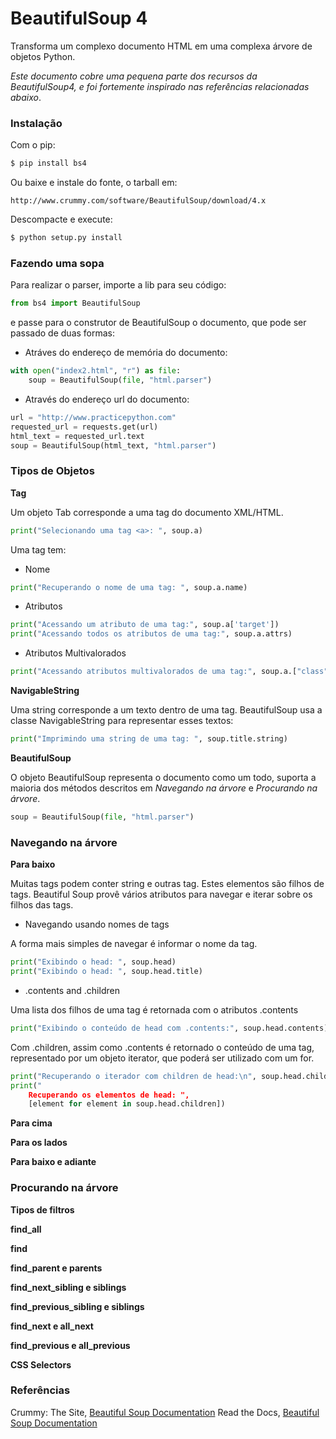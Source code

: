 # BeautifulSoup 4

Transforma um complexo documento HTML em uma complexa árvore de objetos Python.

_Este documento cobre uma pequena parte dos recursos da BeautifulSoup4, e foi
fortemente inspirado nas referências relacionadas abaixo_.

### Instalação 

Com o pip:

```bash
$ pip install bs4
```

Ou baixe e instale do fonte, o tarball em:

```
http://www.crummy.com/software/BeautifulSoup/download/4.x
```

Descompacte e execute:

```bash
$ python setup.py install
```

### Fazendo uma sopa

Para realizar o parser, importe a lib para seu código:

```python
from bs4 import BeautifulSoup
```

e passe para o construtor de BeautifulSoup o documento, que pode ser passado
de duas formas:

- Atráves do endereço de memória do documento:

```python
with open("index2.html", "r") as file:
    soup = BeautifulSoup(file, "html.parser")
```

- Através do endereço url do documento:

```python
url = "http://www.practicepython.com"
requested_url = requests.get(url)
html_text = requested_url.text
soup = BeautifulSoup(html_text, "html.parser")
```


### Tipos de Objetos

**Tag**

Um objeto Tab corresponde a uma tag do documento XML/HTML.

```python
print("Selecionando uma tag <a>: ", soup.a)
```

Uma tag tem:

- Nome

```python
print("Recuperando o nome de uma tag: ", soup.a.name)
```

- Atributos

```python
print("Acessando um atributo de uma tag:", soup.a['target'])
print("Acessando todos os atributos de uma tag:", soup.a.attrs)
```

- Atributos Multivalorados

```python
print("Acessando atributos multivalorados de uma tag:", soup.a.["class"]])
```

**NavigableString**

Uma string corresponde a um texto dentro de uma tag. BeautifulSoup usa a
classe NavigableString para representar esses textos:

```python
print("Imprimindo uma string de uma tag: ", soup.title.string)
```

**BeautifulSoup**

O objeto BeautifulSoup representa o documento como um todo, suporta a maioria
dos métodos descritos em _Navegando na árvore_ e _Procurando na árvore_.

```python
soup = BeautifulSoup(file, "html.parser")
```

### Navegando na árvore

**Para baixo**

Muitas tags podem conter string e outras tag. Estes elementos são filhos de
tags. Beautiful Soup provê vários atributos para navegar e iterar sobre os
filhos das tags.

- Navegando usando nomes de tags

A forma mais simples de navegar é informar o nome da tag. 

```python
print("Exibindo o head: ", soup.head)
print("Exibindo o head: ", soup.head.title)
```

- .contents and .children

Uma lista dos filhos de uma tag é retornada com o atributos .contents

```python
print("Exibindo o conteúdo de head com .contents:", soup.head.contents)
```

Com .children, assim como .contents é retornado o conteúdo de uma tag, 
representado por um objeto iterator, que poderá ser utilizado com um for.

```python
print("Recuperando o iterador com children de head:\n", soup.head.children)
print("
    Recuperando os elementos de head: ",
    [element for element in soup.head.children])
```

**Para cima**




**Para os lados**

**Para baixo e adiante**


### Procurando na árvore

**Tipos de filtros**

**find_all**

**find**

**find_parent e parents**

**find_next_sibling e siblings**

**find_previous_sibling e siblings**

**find_next e all_next**

**find_previous e all_previous**

**CSS Selectors**

### Referências

Crummy: The Site, [Beautiful Soup Documentation][1]
Read the Docs, [Beautiful Soup Documentation][2]

[1]: https://www.crummy.com/software/BeautifulSoup/bs4/doc/
[2]: https://media.readthedocs.org/pdf/beautiful-soup-4/latest/beautiful-soup-4.pdf
